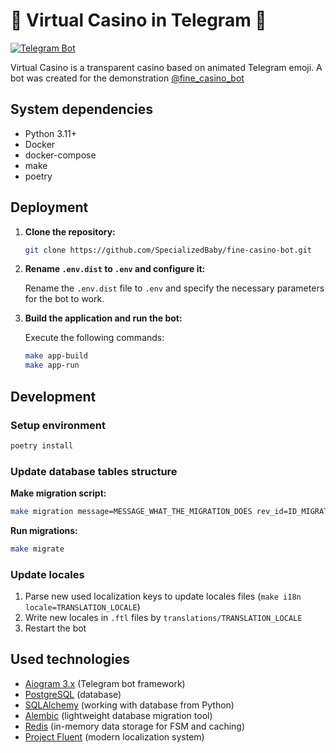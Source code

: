 # 🎰️ Virtual Casino in Telegram 📱

[![Telegram Bot](https://img.shields.io/badge/Telegram-@Speclalized)](https://t.me/fine_casino_bot)

Virtual Casino is a transparent casino based on animated Telegram emoji.
A bot was created for the demonstration [@fine_casino_bot](https://t.me/fine_casino_bot)

## System dependencies

- Python 3.11+
- Docker
- docker-compose
- make
- poetry

## Deployment

1. **Clone the repository:**

    ```bash
    git clone https://github.com/SpecializedBaby/fine-casino-bot.git
    ```

2. **Rename `.env.dist` to `.env` and configure it:**

   Rename the `.env.dist` file to `.env` and specify the necessary parameters for the bot to work.

3. **Build the application and run the bot:**

    Execute the following commands:

    ```bash
    make app-build
    make app-run
    ```

## Development

### Setup environment

```bash
poetry install
```

### Update database tables structure

**Make migration script:**

```bash
make migration message=MESSAGE_WHAT_THE_MIGRATION_DOES rev_id=ID_MIGRATION
```

**Run migrations:**

```bash
make migrate
```

### Update locales

1. Parse new used localization keys to update locales files
   (`make i18n locale=TRANSLATION_LOCALE`)
2. Write new locales in `.ftl` files by `translations/TRANSLATION_LOCALE`
3. Restart the bot

## Used technologies

- [Aiogram 3.x](https://github.com/aiogram/aiogram) (Telegram bot framework)
- [PostgreSQL](https://www.postgresql.org/) (database)
- [SQLAlchemy](https://docs.sqlalchemy.org/en/20/) (working with database from Python)
- [Alembic](https://alembic.sqlalchemy.org/en/latest/) (lightweight database migration tool)
- [Redis](https://redis.io/docs/) (in-memory data storage for FSM and caching)
- [Project Fluent](https://projectfluent.org/) (modern localization system)
